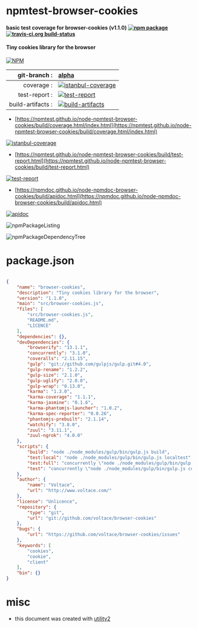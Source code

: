 # npmtest-browser-cookies

#### basic test coverage for  browser-cookies (v1.1.0)  [![npm package](https://img.shields.io/npm/v/npmtest-browser-cookies.svg?style=flat-square)](https://www.npmjs.org/package/npmtest-browser-cookies) [![travis-ci.org build-status](https://api.travis-ci.org/npmtest/node-npmtest-browser-cookies.svg)](https://travis-ci.org/npmtest/node-npmtest-browser-cookies)

#### Tiny cookies library for the browser

[![NPM](https://nodei.co/npm/browser-cookies.png?downloads=true&downloadRank=true&stars=true)](https://www.npmjs.com/package/browser-cookies)

| git-branch : | [alpha](https://github.com/npmtest/node-npmtest-browser-cookies/tree/alpha)|
|--:|:--|
| coverage : | [![istanbul-coverage](https://npmtest.github.io/node-npmtest-browser-cookies/build/coverage.badge.svg)](https://npmtest.github.io/node-npmtest-browser-cookies/build/coverage.html/index.html)|
| test-report : | [![test-report](https://npmtest.github.io/node-npmtest-browser-cookies/build/test-report.badge.svg)](https://npmtest.github.io/node-npmtest-browser-cookies/build/test-report.html)|
| build-artifacts : | [![build-artifacts](https://npmtest.github.io/node-npmtest-browser-cookies/glyphicons_144_folder_open.png)](https://github.com/npmtest/node-npmtest-browser-cookies/tree/gh-pages/build)|

- [https://npmtest.github.io/node-npmtest-browser-cookies/build/coverage.html/index.html](https://npmtest.github.io/node-npmtest-browser-cookies/build/coverage.html/index.html)

[![istanbul-coverage](https://npmtest.github.io/node-npmtest-browser-cookies/build/screenCapture.buildCi.browser.%252Ftmp%252Fbuild%252Fcoverage.lib.html.png)](https://npmtest.github.io/node-npmtest-browser-cookies/build/coverage.html/index.html)

- [https://npmtest.github.io/node-npmtest-browser-cookies/build/test-report.html](https://npmtest.github.io/node-npmtest-browser-cookies/build/test-report.html)

[![test-report](https://npmtest.github.io/node-npmtest-browser-cookies/build/screenCapture.buildCi.browser.%252Ftmp%252Fbuild%252Ftest-report.html.png)](https://npmtest.github.io/node-npmtest-browser-cookies/build/test-report.html)

- [https://npmdoc.github.io/node-npmdoc-browser-cookies/build/apidoc.html](https://npmdoc.github.io/node-npmdoc-browser-cookies/build/apidoc.html)

[![apidoc](https://npmdoc.github.io/node-npmdoc-browser-cookies/build/screenCapture.buildCi.browser.%252Ftmp%252Fbuild%252Fapidoc.html.png)](https://npmdoc.github.io/node-npmdoc-browser-cookies/build/apidoc.html)

![npmPackageListing](https://npmtest.github.io/node-npmtest-browser-cookies/build/screenCapture.npmPackageListing.svg)

![npmPackageDependencyTree](https://npmtest.github.io/node-npmtest-browser-cookies/build/screenCapture.npmPackageDependencyTree.svg)



# package.json

```json

{
    "name": "browser-cookies",
    "description": "Tiny cookies library for the browser",
    "version": "1.1.0",
    "main": "src/browser-cookies.js",
    "files": [
        "src/browser-cookies.js",
        "README.md",
        "LICENCE"
    ],
    "dependencies": {},
    "devDependencies": {
        "browserify": "13.1.1",
        "concurrently": "3.1.0",
        "coveralls": "2.11.15",
        "gulp": "git://github.com/gulpjs/gulp.git#4.0",
        "gulp-rename": "1.2.2",
        "gulp-size": "2.1.0",
        "gulp-uglify": "2.0.0",
        "gulp-wrap": "0.13.0",
        "karma": "1.3.0",
        "karma-coverage": "1.1.1",
        "karma-jasmine": "0.1.6",
        "karma-phantomjs-launcher": "1.0.2",
        "karma-spec-reporter": "0.0.26",
        "phantomjs-prebuilt": "2.1.14",
        "watchify": "3.8.0",
        "zuul": "3.11.1",
        "zuul-ngrok": "4.0.0"
    },
    "scripts": {
        "build": "node ./node_modules/gulp/bin/gulp.js build",
        "test:local": "node ./node_modules/gulp/bin/gulp.js localtest",
        "test:full": "concurrently \"node ./node_modules/gulp/bin/gulp.js build\" \"node ./node_modules/zuul/bin/zuul -- test/*.js\"",
        "test": "concurrently \"node ./node_modules/gulp/bin/gulp.js coverage\" \"node ./node_modules/zuul/bin/zuul -- test/*.js\""
    },
    "author": {
        "name": "Voltace",
        "url": "http://www.voltace.com/"
    },
    "license": "Unlicence",
    "repository": {
        "type": "git",
        "url": "git://github.com/voltace/browser-cookies"
    },
    "bugs": {
        "url": "https://github.com/voltace/browser-cookies/issues"
    },
    "keywords": [
        "cookies",
        "cookie",
        "client"
    ],
    "bin": {}
}
```



# misc
- this document was created with [utility2](https://github.com/kaizhu256/node-utility2)
